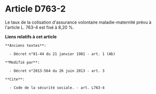 # Article D763-2

Le taux de la cotisation d'assurance volontaire maladie-maternité prévu à l'article L. 763-4 est fixé à 8,20 %.

**Liens relatifs à cet article**

	**Anciens textes**:

	  - Décret n°81-44 du 21 janvier 1981 - art. 1 (Ab)

	**Modifié par**:

	  - Décret n°2013-564 du 26 juin 2013 - art. 3

	**Cite**:

	  - Code de la sécurité sociale. - art. L763-4
